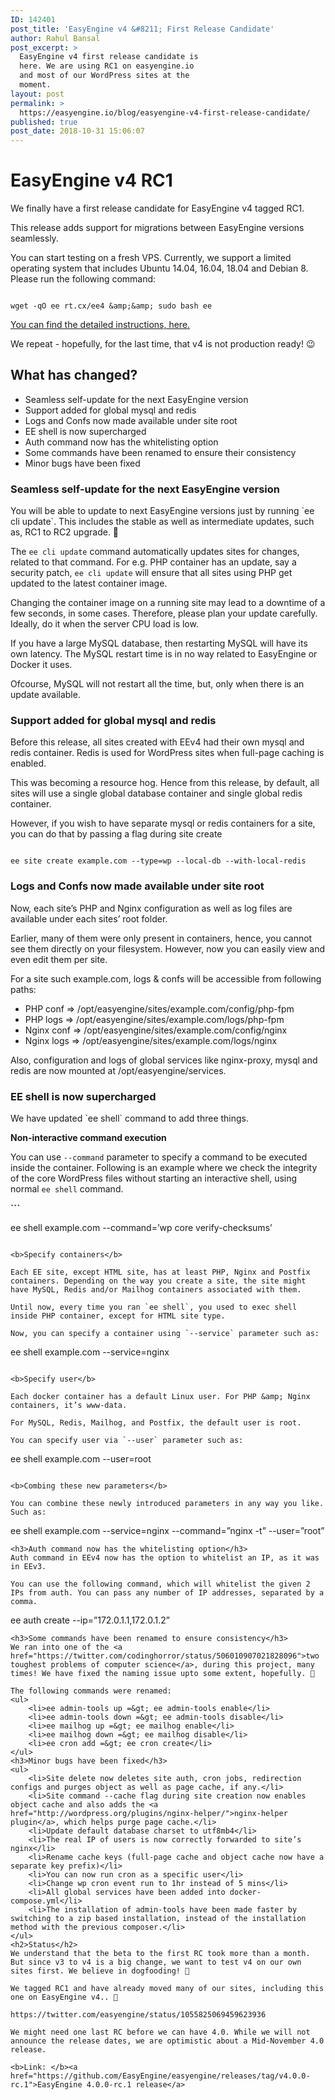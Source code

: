 ```yaml
---
ID: 142401
post_title: 'EasyEngine v4 &#8211; First Release Candidate'
author: Rahul Bansal
post_excerpt: >
  EasyEngine v4 first release candidate is
  here. We are using RC1 on easyengine.io
  and most of our WordPress sites at the
  moment.
layout: post
permalink: >
  https://easyengine.io/blog/easyengine-v4-first-release-candidate/
published: true
post_date: 2018-10-31 15:06:07
---
```

<h1>EasyEngine v4 RC1</h1>
We finally have a first release candidate for EasyEngine v4 tagged RC1.

This release adds support for migrations between EasyEngine versions seamlessly.

You can start testing on a fresh VPS. Currently, we support a limited operating system that includes Ubuntu 14.04, 16.04, 18.04 and Debian 8. Please run the following command:

```

wget -qO ee rt.cx/ee4 &amp;&amp; sudo bash ee

```

<a href="https://github.com/easyengine/easyengine#installing">You can find the detailed instructions, here.</a>

We repeat - hopefully, for the last time, that v4 is not production ready! 😉
<h2>What has changed?</h2>
<ul>
 	<li>Seamless self-update for the next EasyEngine version</li>
 	<li>Support added for global mysql and redis</li>
 	<li>Logs and Confs now made available under site root</li>
 	<li>EE shell is now supercharged</li>
 	<li>Auth command now has the whitelisting option</li>
 	<li>Some commands have been renamed to ensure their consistency</li>
 	<li>Minor bugs have been fixed</li>
</ul>
<h3>Seamless self-update for the next EasyEngine version</h3>
You will be able to update to next EasyEngine versions just by running `ee cli update`. This includes the stable as well as intermediate updates, such as, RC1 to RC2 upgrade. 👋

The `ee cli update` command automatically updates sites for changes, related to that command. For e.g. PHP container has an update, say a security patch, `ee cli update` will ensure that all sites using PHP get updated to the latest container image.

Changing the container image on a running site may lead to a downtime of a few seconds, in some cases. Therefore, please plan your update carefully. Ideally, do it when the server CPU load is low.

If you have a large MySQL database, then restarting MySQL will have its own latency. The MySQL restart time is in no way related to EasyEngine or Docker it uses.

Ofcourse, MySQL will not restart all the time, but, only when there is an update available.
<h3>Support added for global mysql and redis</h3>
Before this release, all sites created with EEv4 had their own mysql and redis container. Redis is used for WordPress sites when full-page caching is enabled.

This was becoming a resource hog. Hence from this release, by default, all sites will use a single global database container and single global redis container.

However, if you wish to have separate mysql or redis containers for a site, you can do that by passing a flag during site create

```

ee site create example.com --type=wp --local-db --with-local-redis

```
<h3>Logs and Confs now made available under site root</h3>
Now, each site’s PHP and Nginx configuration as well as log files are available under each sites’ root folder.

Earlier, many of them were only present in containers, hence, you cannot see them directly on your filesystem. However, now you can easily view and even edit them per site.

For a site such example.com, logs &amp; confs will be accessible from following paths:
<ul>
 	<li>PHP conf =&gt; /opt/easyengine/sites/example.com/config/php-fpm</li>
 	<li>PHP logs =&gt; /opt/easyengine/sites/example.com/logs/php-fpm</li>
 	<li>Nginx conf =&gt; /opt/easyengine/sites/example.com/config/nginx</li>
 	<li>Nginx logs =&gt; /opt/easyengine/sites/example.com/logs/nginx</li>
</ul>
Also, configuration and logs of global services like nginx-proxy, mysql and redis are now mounted at /opt/easyengine/services.
<h3>EE shell is now supercharged</h3>
We have updated `ee shell` command to add three things.

<b>Non-interactive command execution</b>

You can use `--command` parameter to specify a command to be executed inside the container. Following is an example where we check the integrity of the core WordPress files without starting an interactive shell, using normal `ee shell` command.

<b>```</b>

ee shell example.com --command=’wp core verify-checksums’

```

<b>Specify containers</b>

Each EE site, except HTML site, has at least PHP, Nginx and Postfix containers. Depending on the way you create a site, the site might have MySQL, Redis and/or Mailhog containers associated with them.

Until now, every time you ran `ee shell`, you used to exec shell inside PHP container, except for HTML site type.

Now, you can specify a container using `--service` parameter such as:

```

ee shell example.com --service=nginx

```

<b>Specify user</b>

Each docker container has a default Linux user. For PHP &amp; Nginx containers, it’s www-data.

For MySQL, Redis, Mailhog, and Postfix, the default user is root.

You can specify user via `--user` parameter such as:

```

ee shell example.com --user=root

```

<b>Combing these new parameters</b>

You can combine these newly introduced parameters in any way you like. Such as:

```

ee shell example.com --service=nginx --command=”nginx -t” --user=”root”

```
<h3>Auth command now has the whitelisting option</h3>
Auth command in EEv4 now has the option to whitelist an IP, as it was in EEv3.

You can use the following command, which will whitelist the given 2 IPs from auth. You can pass any number of IP addresses, separated by a comma.

```

ee auth create --ip=”172.0.1.1,172.0.1.2”

```
<h3>Some commands have been renamed to ensure consistency</h3>
We ran into one of the <a href="https://twitter.com/codinghorror/status/506010907021828096">two toughest problems of computer science</a>, during this project, many times! We have fixed the naming issue upto some extent, hopefully. 🤞

The following commands were renamed:
<ul>
 	<li>ee admin-tools up =&gt; ee admin-tools enable</li>
 	<li>ee admin-tools down =&gt; ee admin-tools disable</li>
 	<li>ee mailhog up =&gt; ee mailhog enable</li>
 	<li>ee mailhog down =&gt; ee mailhog disable</li>
 	<li>ee cron add =&gt; ee cron create</li>
</ul>
<h3>Minor bugs have been fixed</h3>
<ul>
 	<li>Site delete now deletes site auth, cron jobs, redirection configs and purges object as well as page cache, if any.</li>
 	<li>Site command --cache flag during site creation now enables object cache and also adds the <a href="http://wordpress.org/plugins/nginx-helper/">nginx-helper plugin</a>, which helps purge page cache.</li>
 	<li>Update default database charset to utf8mb4</li>
 	<li>The real IP of users is now correctly forwarded to site’s nginx</li>
 	<li>Rename cache keys (full-page cache and object cache now have a separate key prefix)</li>
 	<li>You can now run cron as a specific user</li>
 	<li>Change wp cron event run to 1hr instead of 5 mins</li>
 	<li>All global services have been added into docker-compose.yml</li>
 	<li>The installation of admin-tools have been made faster by switching to a zip based installation, instead of the installation method with the previous composer.</li>
</ul>
<h2>Status</h2>
We understand that the beta to the first RC took more than a month. But since v3 to v4 is a big change, we want to test v4 on our own sites first. We believe in dogfooding! 🐶

We tagged RC1 and have already moved many of our sites, including this one on EasyEngine v4.. 🎉

https://twitter.com/easyengine/status/1055825069459623936

We might need one last RC before we can have 4.0. While we will not announce the release dates, we are optimistic about a Mid-November 4.0 release.

<b>Link: </b><a href="https://github.com/EasyEngine/easyengine/releases/tag/v4.0.0-rc.1">EasyEngine 4.0.0-rc.1 release</a>